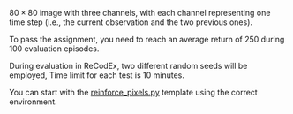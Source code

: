 $80×80$ image with three channels, with each channel representing one time step
(i.e., the current observation and the two previous ones).

To pass the assignment, you need to reach an average return of 250 during 100
evaluation episodes. 

During evaluation in ReCodEx, two different random seeds will be employed,
Time limit for each test is 10 minutes.

You can start with the
[reinforce_pixels.py](https://github.com/ufal/npfl114/tree/master/labs/11/reinforce_pixels.py)
template using the correct environment.